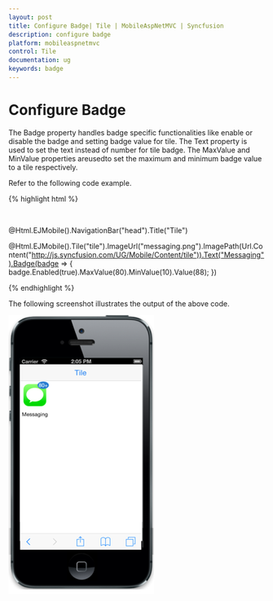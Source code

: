 ```yaml
---
layout: post
title: Configure Badge| Tile | MobileAspNetMVC | Syncfusion
description: configure badge
platform: mobileaspnetmvc
control: Tile
documentation: ug
keywords: badge
---
```


# Configure Badge

The Badge property handles badge specific functionalities like enable or disable the badge and setting badge value for tile. The Text property is used to set the text instead of number for tile badge. The MaxValue and MinValue properties areusedto set the maximum and minimum badge value to a tile respectively. 

Refer to the following code example.

{% highlight html %}

<div style="margin-top:45px;">

@Html.EJMobile().NavigationBar("head").Title("Tile")

 @Html.EJMobile().Tile("tile").ImageUrl("messaging.png").ImagePath(Url.Content("http://js.syncfusion.com/UG/Mobile/Content/tile")).Text("Messaging").Badge(badge => { badge.Enabled(true).MaxValue(80).MinValue(10).Value(88); })

</div>

{% endhighlight %}

The following screenshot illustrates the output of the above code.

![](badge-configuration_images/badge-configuration_img1.png)



